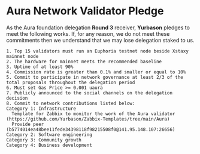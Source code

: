 # Aura Network Validator Pledge

As the Aura foundation delegation **Round 3** receiver, **Yurbason** pledges to meet the following works. If, for any reason, we do not meet these commitments then we understand that we may lose delegation staked to us.

    1. Top 15 validators must run an Euphoria testnet node beside Xstaxy mainnet node
    2. The hardware for mainnet meets the recommended baseline    
    3. Uptime of at least 90%
    4. Commission rate is greater than 0.1% and smaller or equal to 10%
    5. Commit to participate in network governance at least 2/3 of the total proposals throughout the delegation period
    6. Must set Gas Price >= 0.001 uaura
    7. Publicly announced to the social channels on the delegation decision
    8. Commit to network contributions listed below: 
    Category 1: Infrastructure
      Template for Zabbix to monitor the work of the Aura validator (https://github.com/Yurbason/Zabbix-Templates/tree/main/Aura)
      Provide peer (b5774014ea48bee11fede34398118f98215508f0@141.95.148.107:26656)
    Category 2: Software engineering
    Category 3: Community growth
    Category 4: Business development
    
